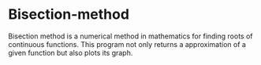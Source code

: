# Bisection-method
Bisection method is a numerical method in mathematics for finding roots of continuous functions. This program not only returns a approximation of a given function but also plots its graph. 

